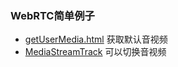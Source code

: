 ### WebRTC简单例子

* [getUserMedia.html](http://leeln.com/webRTC/getUserMedia.html) 获取默认音视频
* [MediaStreamTrack](http://leeln.com/webRTC/MediaStreamTrack.html) 可以切换音视频
